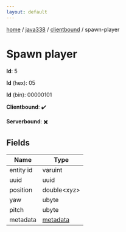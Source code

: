 ```yaml
---
layout: default
---
```


[home](/)  /  [java338](/protocol/java338)  /  [clientbound](/protocol/java338/clientbound)  /  spawn-player

# Spawn player

**Id**: 5

**Id** (hex): 05

**Id** (bin): 00000101

**Clientbound**: ✔️

**Serverbound**: ✖️

## Fields

Name | Type
---|---
entity id | varuint
uuid | uuid
position | double&lt;xyz&gt;
yaw | ubyte
pitch | ubyte
metadata | [metadata](/protocol/java338/metadata)

